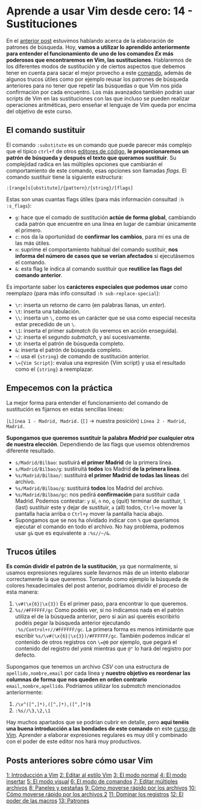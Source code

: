 # Aprende a usar Vim desde cero: 14 - Sustituciones

En el [anterior post](http://bitelia.com/2014/12/como-usar-vim-13) estuvimos hablando acerca de la elaboración de patrones de búsqueda. Hoy, **vamos a utilizar lo aprendido anteriormente para entender el funcionamiento de uno de los comandos *Ex* más poderosos que encontraremos en Vim, las sustituciones**. Hablaremos de los diferentes modos de sustitución y de ciertos aspectos que debemos tener en cuenta para sacar el mejor provecho a este [comando](http://bitelia.com/tag/comandos), además de algunos trucos útiles como por ejemplo reusar los patrones de búsqueda anteriores para no tener que repetir las búsquedas o que Vim nos pida confirmación por cada encuentro. Los más avanzados también podrán usar scripts de Vim en las sustituciones con las que incluso se pueden realizar operaciones aritméticas, pero enseñar el lenguaje de Vim queda por encima del objetivo de este curso.

## El comando sustituir

El comando `:substitute` es un comando que puede parecer más complejo que el típico `ctrl+f` de otros [editores de código](http://bitelia.com/tag/editor-de-texto), **le proporcionaremos un patrón de búsqueda y después el texto que queramos sustituir**. Su complejidad radica en las múltiples opciones que cambiarán el comportamiento de este comando, esas opciones son llamadas *flags*. El comando sustituir tiene la siguiente estructura:

`:[range]s[ubstitute]/{pattern}/{string}/[flags]`

Estas son unas cuantas flags útiles (para más información consultad `:h :s_flags`):

+ `g`: hace que el comado de sustitución **actúe de forma global**, cambiando cada patrón que encuentre en una línea en lugar de cambiar únicamente el primero.
+ `c`: nos da la oportunidad de **confirmar los cambios**, para mí es una de las más útiles.
+ `n`: suprime el comportamiento habitual del comando sustituir, **nos informa del número de casos que se verían afectados** si ejecutásemos el comando.
+ `&`: esta flag le indica al comando sustituir que **reutilice las flags del comando anterior**.

Es importante saber los **carácteres especiales que podemos usar** como reemplazo (para más info consultad `:h sub-replace-special`):

+ `\r`: inserta un retorno de carro (en palabras llanas, un *enter*).
+ `\t`: inserta una tabulación.
+ `\\`: inserta un `\`, como es un carácter que se usa como especial necesita estar precedido de un `\`.
+ `\1`: inserta el primer *submatch* (lo veremos en acción enseguida).
+ `\2`: inserta el segundo *submatch*, y así sucesivamente.
+ `\0`: inserta el patrón de búsqueda completo.
+ `&`: inserta el patrón de búsqueda completo.
+ `~`: usa el `{string}` de comando de sustitución anterior.
+ `\={Vim Script}`: evalua una expresión {Vim script} y usa el resultado como el `{string}` a reemplazar.

## Empecemos con la práctica

La mejor forma para entender el funcionamiento del comando de sustitución es fijarnos en estas sencillas líneas:

`[L]ínea 1 - Madrid, Madrid.` (`[]` -> nuestra posición)
`Línea 2 - Madrid, Madrid.`

**Supongamos que queremos sustituir la palabra *Madrid* por cualquier otra de nuestra elección**. Dependiendo de las flags que usemos obtendremos diferente resultado.

+ `s/Madrid/Bilbao`: sustiuirá **el primer Madrid** de la primera línea.
+ `s/Madrid/Bilbao/g`: sustiruitá **todos** los Madrid **de la primera línea**.
+ `%s/Madrid/Bilbao/`: sustituirá **el primer Madrid de todas las líneas** del archivo.
+ `%s/Madrid/Bilbao/g`: sustituirá **todos** los Madrid del archivo.
+ `%s/Madrid/Bilbao/gc`: nos pedirá **confirmación** para sustituir cada Madrid. Podemos contestar: `y` sí, `n` no, `q` (quit) terminar de sustituir, `l` (last) sustituir este y dejar de sustituir, `a` (all) todos, `Ctrl+e` mover la pantalla hacia arriba o `Ctrl+y` mover la pantalla hacia abajo.
+ Supongamos que se nos ha olvidado indicar con `%` que queríamos ejecutar el comando en todo el archivo. No hay problema, podemos usar `g&` que es equivalente a `:%s//~/&`.

## Trucos útiles

**Es común dividir el patrón de la sustitución**, ya que normalmente, si usamos expresiones regulares suele llevarnos más de un intento elaborar correctamente la que queremos. Tomando como ejemplo la búsqueda de colores hexadecimales del post anterior, podríamos dividir el proceso de esta manera:

1. `\v#(\x{6}|\x{3})` Es el primer paso, para encontrar lo que queremos.
2. `%s//#FFFFFF/gc` Como podéis ver, si no indicamos nada en el patrón utiliza el de la búsqueda anterior, pero si aún así queréis escribirlo podéis pegar la búsqueda anterior ejecutando `:%s/Control+r//#FFFFFF/gc`. La primera forma es menos intimidante que escribir `%s/\v#(\x{6}|\x{3})/#FFFFFF/gc`. También podemos indicar el contenido de otros registros con `\=@0` por ejemplo, que pegará el contenido del registro del *yank* mientras que `@"` lo hará del registro por defecto.

Supongamos que tenemos un archivo *CSV* con una estructura de `apellido,nombre,email` por cada línea y **nuestro objetivo es reordenar las columnas de forma que nos queden en orden contrario** `email,nombre,apellido`. Podríamos utilizar los *submatch* mencionados anteriormente:

1. `/\v^([^,]*),([^,]*),([^,]*)$`
2. `:%s//\3,\2,\1`

Hay muchos apartados que se podrían cubrir en detalle, pero **aquí tenéis una buena introducción a las bondades de este comando** en este [curso de Vim](http://bitelia.com/tag/curso-de-vim). Aprender a elaborar expresiones regulares es muy útil y combinado con el poder de este editor nos hará muy productivos.

## Posts anteriores sobre cómo usar Vim

[1: Introducción a Vim](http://bitelia.com/2014/09/como-usar-vim-1-introduccion-a-vim)
[2: Editar al estilo Vim](http://bitelia.com/2014/09/como-usar-vim-cero-2)
[3: El modo normal](http://bitelia.com/2014/09/como-usar-vim-3)
[4: El modo insertar](http://bitelia.com/2014/10/como-usar-vim-4)
[5: El modo visual](http://bitelia.com/2014/10/como-usar-vim-5)
[6: El modo de comandos](http://bitelia.com/2014/10/como-usar-vim-6)
[7: Editar múltiples archivos](http://bitelia.com/2014/10/como-usar-vim-7)
[8: Paneles y pestañas](http://bitelia.com/2014/11/como-usar-vim-8)
[9: Cómo moverse rápido por los archivos](http://bitelia.com/2014/11/como-usar-vim-9)
[10: Cómo moverse rápido por los archivos 2](http://bitelia.com/2014/11/como-usar-vim-10)
[11: Dominar los registros](http://bitelia.com/2014/11/como-usar-vim-11)
[12: El poder de las macros](http://bitelia.com/2014/12/como-usar-vim)
[13: Patrones](http://bitelia.com/2014/12/como-usar-vim-13)
